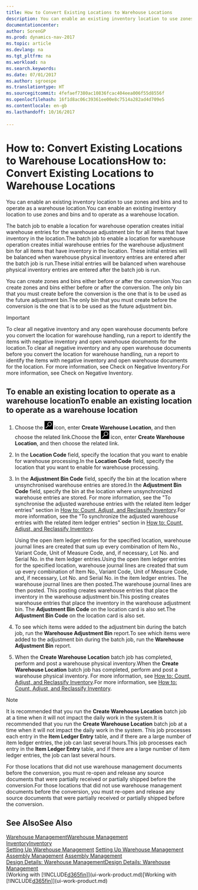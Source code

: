 ```yaml
---
title: How to Convert Existing Locations to Warehouse Locations
description: You can enable an existing inventory location to use zones and bins and to operate as a warehouse location.
documentationcenter: 
author: SorenGP
ms.prod: dynamics-nav-2017
ms.topic: article
ms.devlang: na
ms.tgt_pltfrm: na
ms.workload: na
ms.search.keywords: 
ms.date: 07/01/2017
ms.author: sgroespe
ms.translationtype: HT
ms.sourcegitcommit: 4fefaef7380ac10836fcac404eea006f55d8556f
ms.openlocfilehash: 16f1d8ac06c39361ee00e8c7514a282ad4d709e5
ms.contentlocale: en-gb
ms.lasthandoff: 10/16/2017

---
```

# <a name="how-to-convert-existing-locations-to-warehouse-locations"></a><span data-ttu-id="8fe79-103">How to: Convert Existing Locations to Warehouse Locations</span><span class="sxs-lookup"><span data-stu-id="8fe79-103">How to: Convert Existing Locations to Warehouse Locations</span></span>
<span data-ttu-id="8fe79-104">You can enable an existing inventory location to use zones and bins and to operate as a warehouse location.</span><span class="sxs-lookup"><span data-stu-id="8fe79-104">You can enable an existing inventory location to use zones and bins and to operate as a warehouse location.</span></span>  

<span data-ttu-id="8fe79-105">The batch job to enable a location for warehouse operation creates initial warehouse entries for the warehouse adjustment bin for all items that have inventory in the location.</span><span class="sxs-lookup"><span data-stu-id="8fe79-105">The batch job to enable a location for warehouse operation creates initial warehouse entries for the warehouse adjustment bin for all items that have inventory in the location.</span></span> <span data-ttu-id="8fe79-106">These initial entries will be balanced when warehouse physical inventory entries are entered after the batch job is run.</span><span class="sxs-lookup"><span data-stu-id="8fe79-106">These initial entries will be balanced when warehouse physical inventory entries are entered after the batch job is run.</span></span>  

<span data-ttu-id="8fe79-107">You can create zones and bins either before or after the conversion.</span><span class="sxs-lookup"><span data-stu-id="8fe79-107">You can create zones and bins either before or after the conversion.</span></span> <span data-ttu-id="8fe79-108">The only bin that you must create before the conversion is the one that is to be used as the future adjustment bin.</span><span class="sxs-lookup"><span data-stu-id="8fe79-108">The only bin that you must create before the conversion is the one that is to be used as the future adjustment bin.</span></span>  

> [!IMPORTANT]  
>  <span data-ttu-id="8fe79-109">To clear all negative inventory and any open warehouse documents before you convert the location for warehouse handling, run a report to identify the items with negative inventory and open warehouse documents for the location.</span><span class="sxs-lookup"><span data-stu-id="8fe79-109">To clear all negative inventory and any open warehouse documents before you convert the location for warehouse handling, run a report to identify the items with negative inventory and open warehouse documents for the location.</span></span> <span data-ttu-id="8fe79-110">For more information, see Check on Negative Inventory.</span><span class="sxs-lookup"><span data-stu-id="8fe79-110">For more information, see Check on Negative Inventory.</span></span>  

## <a name="to-enable-an-existing-location-to-operate-as-a-warehouse-location"></a><span data-ttu-id="8fe79-111">To enable an existing location to operate as a warehouse location</span><span class="sxs-lookup"><span data-stu-id="8fe79-111">To enable an existing location to operate as a warehouse location</span></span>  
1.  <span data-ttu-id="8fe79-112">Choose the ![Search for Page or Report](media/ui-search/search_small.png "Search for Page or Report icon") icon, enter **Create Warehouse Location**, and then choose the related link.</span><span class="sxs-lookup"><span data-stu-id="8fe79-112">Choose the ![Search for Page or Report](media/ui-search/search_small.png "Search for Page or Report icon") icon, enter **Create Warehouse Location**, and then choose the related link.</span></span>  
2.  <span data-ttu-id="8fe79-113">In the **Location Code** field, specify the location that you want to enable for warehouse processing.</span><span class="sxs-lookup"><span data-stu-id="8fe79-113">In the **Location Code** field, specify the location that you want to enable for warehouse processing.</span></span>  
3.  <span data-ttu-id="8fe79-114">In the **Adjustment Bin Code** field, specify the bin at the location where unsynchronised warehouse entries are stored.</span><span class="sxs-lookup"><span data-stu-id="8fe79-114">In the **Adjustment Bin Code** field, specify the bin at the location where unsynchronized warehouse entries are stored.</span></span> <span data-ttu-id="8fe79-115">For more information, see the "To synchronise the adjusted warehouse entries with the related item ledger entries" section in [How to: Count, Adjust, and Reclassify Inventory](inventory-how-count-adjust-reclassify.md).</span><span class="sxs-lookup"><span data-stu-id="8fe79-115">For more information, see the "To synchronize the adjusted warehouse entries with the related item ledger entries" section in [How to: Count, Adjust, and Reclassify Inventory](inventory-how-count-adjust-reclassify.md).</span></span>  

    <span data-ttu-id="8fe79-116">Using the open item ledger entries for the specified location, warehouse journal lines are created that sum up every combination of Item No., Variant Code, Unit of Measure Code, and, if necessary, Lot No. and Serial No. in the item ledger entries.</span><span class="sxs-lookup"><span data-stu-id="8fe79-116">Using the open item ledger entries for the specified location, warehouse journal lines are created that sum up every combination of Item No., Variant Code, Unit of Measure Code, and, if necessary, Lot No. and Serial No. in the item ledger entries.</span></span> <span data-ttu-id="8fe79-117">The warehouse journal lines are then posted.</span><span class="sxs-lookup"><span data-stu-id="8fe79-117">The warehouse journal lines are then posted.</span></span> <span data-ttu-id="8fe79-118">This posting creates warehouse entries that place the inventory in the warehouse adjustment bin.</span><span class="sxs-lookup"><span data-stu-id="8fe79-118">This posting creates warehouse entries that place the inventory in the warehouse adjustment bin.</span></span> <span data-ttu-id="8fe79-119">The **Adjustment Bin Code** on the location card is also set.</span><span class="sxs-lookup"><span data-stu-id="8fe79-119">The **Adjustment Bin Code** on the location card is also set.</span></span>  

4.  <span data-ttu-id="8fe79-120">To see which items were added to the adjustment bin during the batch job, run the **Warehouse Adjustment Bin** report.</span><span class="sxs-lookup"><span data-stu-id="8fe79-120">To see which items were added to the adjustment bin during the batch job, run the **Warehouse Adjustment Bin** report.</span></span>  
5.  <span data-ttu-id="8fe79-121">When the **Create Warehouse Location** batch job has completed, perform and post a warehouse physical inventory.</span><span class="sxs-lookup"><span data-stu-id="8fe79-121">When the **Create Warehouse Location** batch job has completed, perform and post a warehouse physical inventory.</span></span> <span data-ttu-id="8fe79-122">For more information, see [How to: Count, Adjust, and Reclassify Inventory](inventory-how-count-adjust-reclassify.md).</span><span class="sxs-lookup"><span data-stu-id="8fe79-122">For more information, see [How to: Count, Adjust, and Reclassify Inventory](inventory-how-count-adjust-reclassify.md).</span></span>  

> [!NOTE]  
>  <span data-ttu-id="8fe79-123">It is recommended that you run the **Create Warehouse Location** batch job at a time when it will not impact the daily work in the system.</span><span class="sxs-lookup"><span data-stu-id="8fe79-123">It is recommended that you run the **Create Warehouse Location** batch job at a time when it will not impact the daily work in the system.</span></span> <span data-ttu-id="8fe79-124">This job processes each entry in the **Item Ledger Entry** table, and if there are a large number of item ledger entries, the job can last several hours.</span><span class="sxs-lookup"><span data-stu-id="8fe79-124">This job processes each entry in the **Item Ledger Entry** table, and if there are a large number of item ledger entries, the job can last several hours.</span></span>  

 <span data-ttu-id="8fe79-125">For those locations that did not use warehouse management documents before the conversion, you must re-open and release any source documents that were partially received or partially shipped before the conversion.</span><span class="sxs-lookup"><span data-stu-id="8fe79-125">For those locations that did not use warehouse management documents before the conversion, you must re-open and release any source documents that were partially received or partially shipped before the conversion.</span></span>  

## <a name="see-also"></a><span data-ttu-id="8fe79-126">See Also</span><span class="sxs-lookup"><span data-stu-id="8fe79-126">See Also</span></span>  
[<span data-ttu-id="8fe79-127">Warehouse Management</span><span class="sxs-lookup"><span data-stu-id="8fe79-127">Warehouse Management</span></span>](warehouse-manage-warehouse.md)  
[<span data-ttu-id="8fe79-128">Inventory</span><span class="sxs-lookup"><span data-stu-id="8fe79-128">Inventory</span></span>](inventory-manage-inventory.md)  
<span data-ttu-id="8fe79-129">[Setting Up Warehouse Management](warehouse-setup-warehouse.md)   </span><span class="sxs-lookup"><span data-stu-id="8fe79-129">[Setting Up Warehouse Management](warehouse-setup-warehouse.md)   </span></span>  
<span data-ttu-id="8fe79-130">[Assembly Management](assembly-assemble-items.md)  </span><span class="sxs-lookup"><span data-stu-id="8fe79-130">[Assembly Management](assembly-assemble-items.md)  </span></span>  
[<span data-ttu-id="8fe79-131">Design Details: Warehouse Management</span><span class="sxs-lookup"><span data-stu-id="8fe79-131">Design Details: Warehouse Management</span></span>](design-details-warehouse-management.md)  
<span data-ttu-id="8fe79-132">[Working with [!INCLUDE[d365fin](includes/d365fin_md.md)]](ui-work-product.md)</span><span class="sxs-lookup"><span data-stu-id="8fe79-132">[Working with [!INCLUDE[d365fin](includes/d365fin_md.md)]](ui-work-product.md)</span></span>

